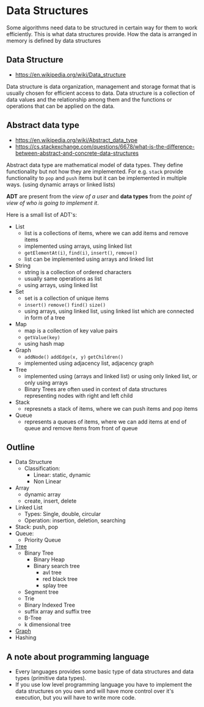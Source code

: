# Data Structures

Some algorithms need data to be structured in certain way
for them to work efficiently. This is what data structures provide.
How the data is arranged in memory is defined by data structures

## Data Structure

- <https://en.wikipedia.org/wiki/Data_structure>

Data structure is data organization, management and storage format
that is usually chosen for efficient access to data.
Data structure is a collection of data values and the
relationship among them and the functions or operations that
can be applied on the data.

## Abstract data type

- <https://en.wikipedia.org/wiki/Abstract_data_type>
- <https://cs.stackexchange.com/questions/6678/what-is-the-difference-between-abstract-and-concrete-data-structures>

Abstract data type are mathematical model of data types.
They define functionality but not how they are implemented.
For e.g. `stack` provide functionality to `pop` and `push` items
but it can be implemented in multiple ways. (using dynamic arrays or linked lists)

**ADT** are present from the *view of a user* and **data types**
from the *point of view of who is going to implement it*.

Here is a small list of ADT's:

- List
    - list is a collections of items, where we can add items and remove items
    - implemented using arrays, using linked list
    - `getElementAt(i)`, `find(i)`, `insert()`, `remove()`
    - list can be implemented using arrays and linked list
- String
    - string is a collection of ordered characters
    - usually same operations as list
    - using arrays, using linked list
- Set
    - set is a collection of unique items
    - `insert()` `remove()` `find()` `size()`
    - using arrays, using linked list, using linked list which are connected in form of a tree
- Map
    - map is a collection of key value pairs
    - `getValue(key)`
    - using hash map
- Graph
    - `addNode()` `addEdge(x, y)` `getChildren()`
    - implemented using adjacency list, adjacency graph
- Tree
    - implemented using (arrays and linked list) or using only linked list, or only using arrays
    - Binary Trees are often used in context of data structures representing nodes with right and left child
- Stack
    - represnets a stack of items, where we can push items and pop items
- Queue
    - represents a queues of items, where we can add items at end of queue and remove items from front of queue

## Outline

- Data Structure
    - Classification:
        - Linear: static, dynamic
        - Non Linear
- Array
    - dynamic array
    - create, insert, delete
- Linked List
    - Types: Single, double, circular
    - Operation: insertion, deletion, searching
- Stack: push, pop
- Queue:
    - Priority Queue
- [Tree](./trees/README.md)
    - Binary Tree
        - Binary Heap
        - Binary search tree
            - avl tree
            - red black tree
            - splay tree
    - Segment tree
    - Trie
    - Binary Indexed Tree
    - suffix array and suffix tree
    - B-Tree
    - k dimensional tree
- [Graph](./graphs/README.md)
- Hashing

## A note about programming language

- Every languages provides some basic type of data structures and data types (primitive data types).
- If you use low level programming language you have to implement the data structures on you own and will have more control over it's execution,
  but you will have to write more code.
